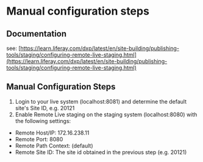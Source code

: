 # Manual configuration steps

## Documentation

see: [https://learn.liferay.com/dxp/latest/en/site-building/publishing-tools/staging/configuring-remote-live-staging.html](https://learn.liferay.com/dxp/latest/en/site-building/publishing-tools/staging/configuring-remote-live-staging.html)

## Manual Configuration Steps

1. Login to your live system (localhost:8081) and determine the default site's Site ID, e.g. 20121
1. Enable Remote Live staging on the staging system (localhost:8080) with the following settings: 
  * Remote Host/IP: 172.16.238.11
  * Remote Port: 8080
  * Remote Path Context: <empty> (default)
  * Remote Site ID: The site id obtained in the previous step (e.g. 20121)
  
